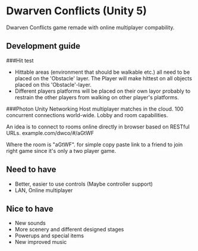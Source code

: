 Dwarven Conflicts (Unity 5)
===
Dwarven Conflicts game remade with online multiplayer compability.

Development guide
---
###Hit test
* Hittable areas (environment that should be walkable etc.) all need to be placed on the 'Obstacle' layer. The Player will make hittest on all objects placed on this 'Obstacle'-layer.
* Different players platforms will be placed on their own layor probably to restrain the other players from walking on other player's platforms. 

###Photon Unity Networking 
Host multiplayer matches in the cloud. 100 concurrent connections world-wide.
Lobby and room capabilities. 

An idea is to connect to rooms online directly in browser based on RESTful URLs.
example.com/dwco/#/aGtWF

Where the room is "aGtWF". for simple copy paste link to a friend to join right game since it's only a two player game.


Need to have
---
* Better, easier to use controls (Maybe controller support)
* LAN, Online multiplayer

Nice to have
---
* New sounds
* More scenery and different designed stages
* Powerups and special items
* New improved music
